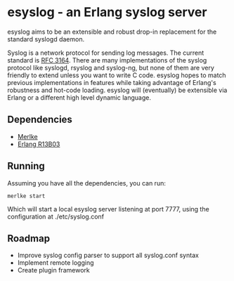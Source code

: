 esyslog - an Erlang syslog server
=================================

esyslog aims to be an extensible and robust drop-in replacement for the standard syslogd daemon. 

Syslog is a network protocol for sending log messages. The current standard is [RFC 3164](http://tools.ietf.org/html/rfc3164). There are many implementations of the syslog protocol like syslogd, rsyslog and syslog-ng, but none of them are very friendly to extend unless you want to write C code. esyslog hopes to match previous implementations in features while taking advantage of Erlang's robustness and hot-code loading. esyslog will (eventually) be extensible via Erlang or a different high level dynamic language. 


Dependencies
------------
* [Merlke](http://github.com/clofresh/merlke)
* [Erlang R13B03](http://www.erlang.org/download.html)

Running
-------
Assuming you have all the dependencies, you can run:

    merlke start
  
Which will start a local esyslog server listening at port 7777, using the configuration at ./etc/syslog.conf

Roadmap
-------
* Improve syslog config parser to support all syslog.conf syntax
* Implement remote logging
* Create plugin framework


